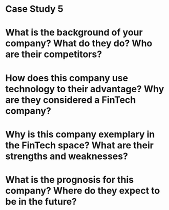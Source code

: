 # Case Study 5

# What is the background of your company? What do they do? Who are their competitors?

# How does this company use technology to their advantage? Why are they considered a FinTech company?

# Why is this company exemplary in the FinTech space? What are their strengths and weaknesses?

# What is the prognosis for this company? Where do they expect to be in the future?
